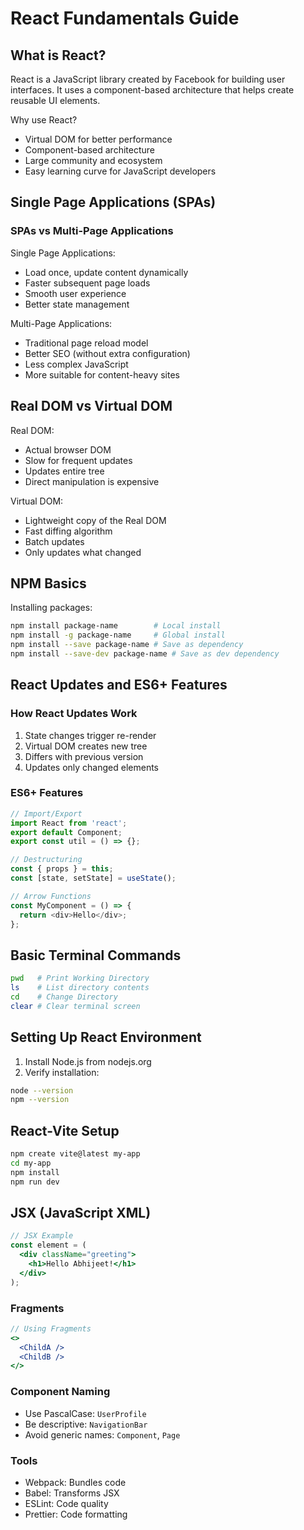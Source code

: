 # React Fundamentals Guide

## What is React?
React is a JavaScript library created by Facebook for building user interfaces. It uses a component-based architecture that helps create reusable UI elements.

Why use React?
- Virtual DOM for better performance
- Component-based architecture
- Large community and ecosystem
- Easy learning curve for JavaScript developers


## Single Page Applications (SPAs)

### SPAs vs Multi-Page Applications

Single Page Applications:
- Load once, update content dynamically
- Faster subsequent page loads
- Smooth user experience
- Better state management

Multi-Page Applications:
- Traditional page reload model
- Better SEO (without extra configuration)
- Less complex JavaScript
- More suitable for content-heavy sites


## Real DOM vs Virtual DOM

Real DOM:
- Actual browser DOM
- Slow for frequent updates
- Updates entire tree
- Direct manipulation is expensive

Virtual DOM:
- Lightweight copy of the Real DOM
- Fast diffing algorithm
- Batch updates
- Only updates what changed

## NPM Basics

Installing packages:
```bash
npm install package-name        # Local install
npm install -g package-name     # Global install
npm install --save package-name # Save as dependency
npm install --save-dev package-name # Save as dev dependency
```

## React Updates and ES6+ Features

### How React Updates Work
1. State changes trigger re-render
2. Virtual DOM creates new tree
3. Differs with previous version
4. Updates only changed elements

### ES6+ Features
```javascript
// Import/Export
import React from 'react';
export default Component;
export const util = () => {};

// Destructuring
const { props } = this;
const [state, setState] = useState();

// Arrow Functions
const MyComponent = () => {
  return <div>Hello</div>;
};
```


## Basic Terminal Commands
```bash
pwd   # Print Working Directory
ls    # List directory contents
cd    # Change Directory
clear # Clear terminal screen
```

## Setting Up React Environment

1. Install Node.js from nodejs.org
2. Verify installation:
```bash
node --version
npm --version
```

## React-Vite Setup

```bash
npm create vite@latest my-app
cd my-app
npm install
npm run dev
```

## JSX (JavaScript XML)

```jsx
// JSX Example
const element = (
  <div className="greeting">
    <h1>Hello Abhijeet!</h1>
  </div>
);
```

### Fragments
```jsx
// Using Fragments
<>
  <ChildA />
  <ChildB />
</>
```

### Component Naming
- Use PascalCase: `UserProfile`
- Be descriptive: `NavigationBar`
- Avoid generic names: `Component`, `Page`

### Tools
- Webpack: Bundles code
- Babel: Transforms JSX
- ESLint: Code quality
- Prettier: Code formatting